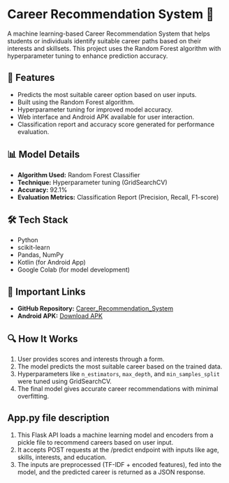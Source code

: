 # Career Recommendation System 🎯

A machine learning-based Career Recommendation System that helps students or individuals identify suitable career paths based on their interests and skillsets. This project uses the Random Forest algorithm with hyperparameter tuning to enhance prediction accuracy.

## 🚀 Features

- Predicts the most suitable career option based on user inputs.
- Built using the Random Forest algorithm.
- Hyperparameter tuning for improved model accuracy.
- Web interface and Android APK available for user interaction.
- Classification report and accuracy score generated for performance evaluation.

## 📊 Model Details

- **Algorithm Used:** Random Forest Classifier
- **Technique:** Hyperparameter tuning (GridSearchCV)
- **Accuracy:** 92.1%
- **Evaluation Metrics:** Classification Report (Precision, Recall, F1-score)

## 🛠️ Tech Stack

- Python
- scikit-learn
- Pandas, NumPy
- Kotlin (for Android App)
- Google Colab (for model development)

## 🔗 Important Links

- **GitHub Repository:** [Career_Recommendation_System](https://github.com/naman-omar/Career_Recommendation_System)
- **Android APK:** [Download APK](https://drive.google.com/file/d/1Qk5dKeFY2bpgAik_Uai30ird8rXb4z5i/view?usp=sharing)

## 🔍 How It Works

1. User provides scores and interests through a form.
2. The model predicts the most suitable career based on the trained data.
3. Hyperparameters like `n_estimators`, `max_depth`, and `min_samples_split` were tuned using GridSearchCV.
4. The final model gives accurate career recommendations with minimal overfitting.

## App.py file description 
1. This Flask API loads a machine learning model and encoders from a pickle file to recommend careers based on user input.
2. It accepts POST requests at the /predict endpoint with inputs like age, skills, interests, and education.
3. The inputs are preprocessed (TF-IDF + encoded features), fed into the model, and the predicted career is returned as a JSON response.

## 




